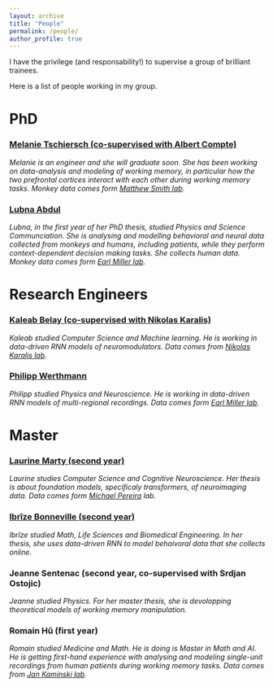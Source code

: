 ```yaml
---
layout: archive
title: "People"
permalink: /people/
author_profile: true
---
```



I have the privilege (and responsability!) to supervise a group of brilliant trainees.

Here is a list of people working in my group.

# PhD
### [Melanie Tschiersch (co-supervised with Albert Compte)](https://braincircuitsbehavior.org/people-posts/melanie-tschiersch-hj27a)
_Melanie is an engineer and she will graduate soon. She has been working on data-analysis and modeling of working memory, in particular how the two prefrontal cortices interact with each other during working memory tasks. Monkey data comes form [Matthew Smith lab](https://www.cmu.edu/bme/People/Faculty/profile/msmith.html)._
### [Lubna Abdul](https://projects.learningplanetinstitute.org/projects/a-cross-species-approach-to-investigate-altern/summary)
_Lubna, in the first year of her PhD thesis, studied Physics and Science Communciation. She is analysing and modelling behavioral and neural data collected from monkeys and humans, including patients, while they perform context-dependent decision making tasks. She collects human data. Monkey data comes form [Earl Miller lab](https://ekmillerlab.mit.edu/earl-miller/)._
# Research Engineers
### [Kaleab Belay (co-supervised with Nikolas Karalis)](https://scholar.google.com/citations?user=p5XB7SYAAAAJ&hl=en)
_Kaleab studied Computer Science and Machine learning. He is working in data-driven RNN models of neuromodulators. Data comes from [Nikolas Karalis lab](https://www.neuronaldynamics.eu/team/nikolas)._
### [Philipp Werthmann](https://www.researchgate.net/profile/Philipp-Werthmann)
_Philipp studied Physics and Neuroscience. He is working in data-driven RNN models of multi-regional recordings. Data comes form [Earl Miller lab](https://ekmillerlab.mit.edu/earl-miller/)._
# Master
### [Laurine Marty (second year)](https://fr.linkedin.com/in/laurine-marty)
_Laurine studies Computer Science and Cognitive Neuroscience. Her thesis is about foundation models, specificaly transformers, of neuroimaging data. Data comes form [Michael Pereira](https://neurosciences.univ-grenoble-alpes.fr/en/michael-pereira) lab._
### [Ibrîze Bonneville (second year)](https://fr.linkedin.com/in/ibr%C3%AEze-bonneville-993a37217)
_Ibrîze studied Math, Life Sciences and Biomedical Engineering. In her thesis, she uses data-driven RNN to model behaivoral data that she collects online._
### Jeanne Sentenac (second year, co-supervised with Srdjan Ostojic)
_Jeanne studied Physics. For her master thesis, she is devolopping theoretical models of working memory manipulation._
### Romain Hû (first year)
_Romain studied Medicine and Math. He is doing is Master in Math and AI. He is getting first-hand experience with analysing and modeling single-unit recordings from human patients during working memory tasks. Data comes from [Jan Kaminski lab](https://www.jankaminski.com/news)._

